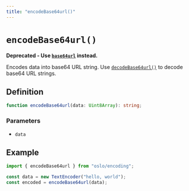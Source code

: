 ```yaml
---
title: "encodeBase64url()"
---
```


# `encodeBase64url()`

**Deprecated - Use [`base64url`](/reference/encoding/base64url) instead.**

Encodes data into base64 URL string. Use [`decodeBase64url()`](/reference/encoding/decodeBase64url) to decode base64 URL strings.

## Definition

```ts
function encodeBase64url(data: Uint8Array): string;
```

### Parameters

- `data`

## Example

```ts
import { encodeBase64url } from "oslo/encoding";

const data = new TextEncoder("hello, world");
const encoded = encodeBase64url(data);
```
